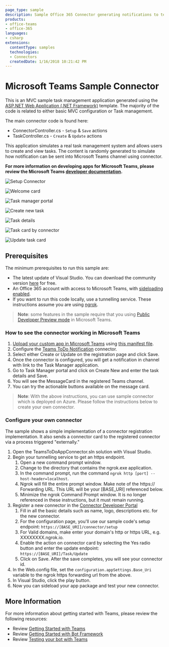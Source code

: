 ```yaml
---
page_type: sample
description: Sample Office 365 Connector generating notifications to teams channel.
products:
- office-teams
- office-365
languages:
- csharp
extensions:
  contentType: samples
  technologies:
  - Connectors
  createdDate: 1/16/2018 10:21:42 PM
---
```


# Microsoft Teams Sample Connector

This is an MVC sample task management application generated using the [ASP.NET Web Application (.NET Framework)](https://docs.microsoft.com/en-us/aspnet/mvc/overview/getting-started/introduction/getting-started#creating-your-first-application) template. The majority of the code is related to either basic MVC configuration or Task management.

The main connector code is found here:
* ConnectorController.cs - `Setup` & `Save` actions
* TaskController.cs - `Create` & `Update` actions

This application simulates a real task management system and allows users to create and view tasks. The content is randomly generated to simulate how notification can be sent into Microsoft Teams channel using connector.

**For more information on developing apps for Microsoft Teams, please review the Microsoft Teams [developer documentation](https://docs.microsoft.com/en-us/microsoftteams/platform/overview).**

![Setup Connector](TeamsToDoAppConnector/Images/SetUpConnector.png)

![Welcome card](TeamsToDoAppConnector/Images/WelcomeCardSentbyConnector.png)

![Task manager portal](TeamsToDoAppConnector/Images/TaskManagerPortal.png)

![Create new task](TeamsToDoAppConnector/Images/CreateNewTask.png)

![Task details](TeamsToDoAppConnector/Images/TaskDetails.png)

![Task card by connector](TeamsToDoAppConnector/Images/TaskCardByConnector.png)

![Update task card](TeamsToDoAppConnector/Images/UpdateTaskCard.png)

## Prerequisites
The minimum prerequisites to run this sample are:
* The latest update of Visual Studio. You can download the community version [here](http://www.visualstudio.com) for free.
* An Office 365 account with access to Microsoft Teams, with [sideloading enabled](https://msdn.microsoft.com/en-us/microsoft-teams/setup).
* If you want to run this code locally, use a tunnelling service. These instructions assume you are using [ngrok](https://ngrok.com/). 

>**Note**: some features in the sample require that you using [Public Developer Preview mode](https://docs.microsoft.com/en-us/microsoftteams/platform/resources/dev-preview/developer-preview-intro) in Microsoft Teams.

### How to see the connector working in Microsoft Teams
1) [Upload your custom app in Microsoft Teams](https://docs.microsoft.com/en-us/microsoftteams/platform/concepts/apps/apps-upload) using [this manifest file](TeamsToDoAppConnector/TeamsAppPackages/manifest.json).
2) Configure the [Teams ToDo Notification](https://docs.microsoft.com/en-us/microsoftteams/platform/concepts/connectors#accessing-office-365-connectors-from-microsoft-teams) connector.
3) Select either Create or Update on the registration page and click Save. 
4) Once the connector is configured, you will get a notification in channel with link to the Task Manager application.
5) Go to Task Manager portal and click on Create New and enter the task details and Save.
6) You will see the MessageCard in the registered Teams channel.
7) You can try the actionable buttons available on the message card.

>**Note**: With the above instructions, you can use sample connector which is deployed on Azure. Please follow the instructions below to create your own connector.

### Configure your own connector
The sample shows a simple implementation of a connector registration implementation. It also sends a connector card to the registered connector via a process triggered "externally."

1. Open the TeamsToDoAppConnector.sln solution with Visual Studio.
1. Begin your tunnelling service to get an https endpoint. 
   1. Open a new command prompt window. 
   1. Change to the directory that contains the ngrok.exe application. 
   1. In the command prompt, run the command `ngrok http [port] --host-header=localhost`.
   1. Ngrok will fill the entire prompt window. Make note of the https:// Forwarding URL. This URL will be your [BASE_URI] referenced below. 
   1. Minimize the ngrok Command Prompt window. It is no longer referenced in these instructions, but it must remain running.
1. Register a new connector in the [Connector Developer Portal](https://aka.ms/connectorsdashboard)
   1. Fill in all the basic details such as name, logo, descriptions etc. for the new connector.
   1. For the configuration page, you'll use our sample code's setup endpoint: `https://[BASE_URI]/connector/setup`
   1. For Valid domains, make enter your domain's http or https URL, e.g. XXXXXXXX.ngrok.io.
   1. Enable the action on connector card by selecting the Yes radio button and enter the update endpoint: `https://[BASE_URI]/Task/Update`
   1. Click on Save. After the save completes, you will see your connector id.
1. In the Web.config file, set the `configuration.appSettings.Base_Uri` variable to the ngrok https forwarding url from the above.
1. In Visual Studio, click the play button. 
1. Now you can sideload your app package and test your new connector.

## More Information
For more information about getting started with Teams, please review the following resources:
- Review [Getting Started with Teams](https://msdn.microsoft.com/en-us/microsoft-teams/setup)
- Review [Getting Started with Bot Framework](https://docs.microsoft.com/en-us/bot-framework/bot-builder-overview-getstarted)
- Review [Testing your bot with Teams](https://msdn.microsoft.com/en-us/microsoft-teams/botsadd)

